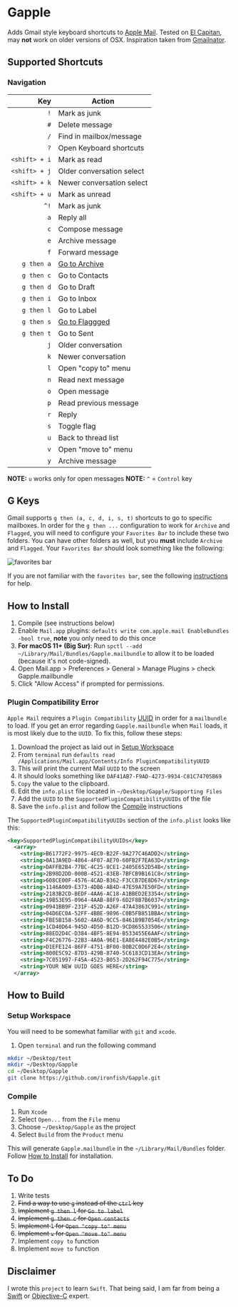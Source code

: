 # Gapple

Adds Gmail style keyboard shortcuts to [Apple Mail](http://www.apple.com/osx/apps/#mail). Tested on [El Capitan](http://www.apple.com/osx/), may **not** work on older versions of OSX. Inspiration taken from [Gmailnator](https://github.com/nompute/GMailinator).

## Supported Shortcuts

### Navigation

| Key | Action |
| ----: | ------ |
| `!` | Mark as junk |
| `#` | Delete message |
| `/` | Find in mailbox/message |
| `?` | Open Keyboard shortcuts |
| `<shift> + i` | Mark as read |
| `<shift> + j` | Older conversation select |
| `<shift> + k` | Newer conversation select |
| `<shift> + u` | Mark as unread |
| `^!` | Mark as junk |
| `a` | Reply all |
| `c` | Compose message |
| `e` | Archive message |
| `f` | Forward message |
| `g then a` | [Go to Archive](#g-keys) |
| `g then c` | Go to Contacts |
| `g then d` | Go to Draft |
| `g then i` | Go to Inbox |
| `g then l` | Go to Label |
| `g then s` | [Go to Flaggged](#g-keys) |
| `g then t` | Go to Sent |
| `j` | Older conversation |
| `k` | Newer conversation |
| `l` | Open "copy to" menu |
| `n` | Read next message |
| `o` | Open message |
| `p` | Read previous message |
| `r` | Reply |
| `s` | Toggle flag |
| `u` | Back to thread list |
| `v` | Open "move to" menu |
| `y` | Archive message |

**NOTE:** `u` works only for open messages
**NOTE:** `^` = `Control` key

## G Keys

Gmail supports `g then (a, c, d, i, s, t)` shortcuts to go to specific mailboxes. In order for the `g then ...` configuration to work for `Archive` and `Flagged`, you will need to configure your `Favorites Bar` to include these two folders. You can have other folders as well, but you **must** include `Archive` and `Flagged`. Your `Favorites Bar` should look something like the following:

![favorites bar](images/favorites_bar.png)

If you are not familiar with the `favorites bar`, see the following [instructions](https://support.apple.com/kb/PH22268?locale=en_US&viewlocale=en_US) for help.

## How to Install

1. Compile (see instructions below)
2. Enable `Mail.app` plugins: `defaults write com.apple.mail EnableBundles -bool true`, **note** you only need to do this once
3. **For macOS 11+ (Big Sur)**: Run `spctl --add ~/Library/Mail/Bundles/Gapple.mailbundle` to allow it to be loaded (because it's not code-signed).
4. Open Mail.app > Preferences > General > Manage Plugins > check Gapple.mailbundle
5. Click "Allow Access" if prompted for permissions.

### Plugin Compatibility Error

`Apple Mail` requires a `Plugin Compatibility` [UUID](https://en.wikipedia.org/wiki/Universally_unique_identifier) in order for a `mailbundle` to load. If you get an error regarding `Gapple.mailbundle` when `Mail` loads, it is most likely due to the `UUID`. To fix this, follow these steps:

1. Download the project as laid out in [Setup Workspace](#setup-workspace)
2. From `terminal` run `defaults read /Applications/Mail.app/Contents/Info PluginCompatibilityUUID`
3. This will print the current Mail `UUID` to the screen
4. It should looks something like `DAF41AB7-F9AD-4273-9934-C81C74705B69`
5. `Copy` the value to the clipboard.
6. Edit the `info.plist` file located in `~/Desktop/Gapple/Supporting Files`
7. Add the `UUID` to the `SupportedPluginCompatibilityUUIDs` of the file
8. Save the `info.plist` and follow the [Compile](#compile) instructions

The `SupportedPluginCompatibilityUUIDs` section of the `info.plist` looks like this:

```xml
<key>SupportedPluginCompatibilityUUIDs</key>
  <array>
    <string>B61772F2-9975-4EC0-B22F-9A277C46ADD2</string>
    <string>0A13A9ED-4864-4F07-AE70-60FB2F7EA63D</string>
    <string>DAFFB2B4-77BC-4C25-8CE1-2405E652D54B</string>
    <string>2B98D2DD-000B-4521-83EB-7BFCB9B161C8</string>
    <string>608CE00F-4576-4CAD-B362-F3CCB7DE8D67</string>
    <string>1146A009-E373-4DB6-AB4D-47E59A7E50FD</string>
    <string>2183B2CD-BEDF-4AA6-AC18-A1BBED2E3354</string>
    <string>19B53E95-0964-4AAB-88F9-6D2F8B7B6037</string>
    <string>0941BB9F-231F-452D-A26F-47A43863C991</string>
    <string>04D6EC0A-52FF-4BBE-9896-C0B5FB851BBA</string>
    <string>FBE5B158-5602-4A6D-9CC5-8461B9B7054E</string>
    <string>1CD40D64-945D-4D50-B12D-9CD865533506</string>
    <string>88ED2D4C-D384-4BF5-8E94-B533455E6AAF</string>
    <string>F4C26776-22B3-4A0A-96E1-EA8E4482E0B5</string>
    <string>D1EFE124-86FF-4751-BF00-80B2C0D6F2E4</string>
    <string>800E5C92-87D3-429B-8740-5C6183CD13EA</string>
    <string>7C051997-F45A-4523-B053-2D262F94C775</string>
    <string>YOUR NEW UUID GOES HERE</string>
  </array>
```

## How to Build

### Setup Workspace

You will need to be somewhat familiar with `git` and `xcode`.

1. Open `terminal` and run the following command
```bash
mkdir ~/Desktop/test
mkdir ~/Desktop/Gapple
cd ~/Desktop/Gapple
git clone https://github.com/ironfish/Gapple.git
```

### Compile

1. Run `Xcode`
2. Select `Open...` from the `File` menu
3. Choose `~/Desktop/Gapple` as the project
4. Select `Build` from the `Product` menu

This will generate `Gapple.mailbundle` in the `~/Library/Mail/Bundles` folder. Follow [How to Install](#how-to-install) for installation.

## To Do

1. Write tests
2. ~~Find a way to use `g` instead of the `ctrl` key~~
3. ~~Implement `g then l` for `Go to label`~~
4. ~~Implement `g then c` for `Open contacts`~~
5. ~~Implement `l` for `Open "copy to" menu`~~
6. ~~Implement `v` for `Open "move to" menu`~~
7. Implement `copy to` function
8. Implement `move to` function

## Disclaimer

I wrote this `project` to learn `Swift`. That being said, I am far from being a [Swift](https://developer.apple.com/library/ios/documentation/Swift/Conceptual/Swift_Programming_Language/) or [Objective-C](https://developer.apple.com/library/mac/documentation/Cocoa/Conceptual/ProgrammingWithObjectiveC/Introduction/Introduction.html) expert.

